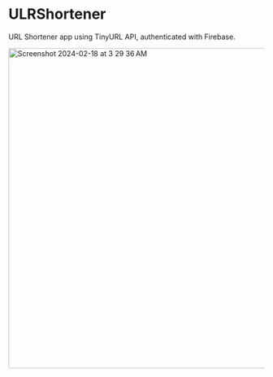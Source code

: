 # ULRShortener

URL Shortener app using TinyURL API, authenticated with Firebase.


<img width="629" alt="Screenshot 2024-02-18 at 3 29 36 AM" src="https://github.com/MunavarPM/MapKit_SwiftUI/assets/121251398/657661b3-d853-4e7e-bf9b-29877d7314fd">


